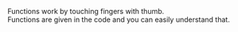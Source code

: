 Functions work by touching fingers with thumb.
<br>
Functions are given in the code and you can easily understand that.
